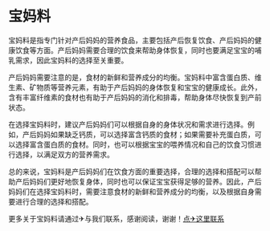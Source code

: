 # 宝妈料

宝妈料是指专门针对产后妈妈的营养食品，主要包括产后恢复饮食、产后妈妈的健康饮食等方面。产后妈妈需要合理的饮食来帮助身体恢复，同时也要满足宝宝的哺乳需求，因此宝妈料的选择至关重要。

产后妈妈需要注意的是，食材的新鲜和营养成分的均衡。宝妈料中富含蛋白质、维生素、矿物质等营养元素，有助于产后妈妈的身体恢复和宝宝的健康成长。此外，含有丰富纤维素的食材也有助于产后妈妈的消化和排毒，帮助身体尽快恢复到产前状态。

在选择宝妈料时，建议产后妈妈们可以根据自身的身体状况和需求进行选择。例如，产后妈妈如果缺乏钙质，可以选择富含钙质的食材；如果需要补充蛋白质，可以选择富含蛋白质的食材。同时，也可以根据宝宝的喂养情况和自己的饮食习惯进行选择，以满足双方的营养需求。

总的来说，宝妈料是产后妈妈们在饮食方面的重要选择，合理的选择和搭配可以帮助产后妈妈们更好地恢复身体，同时也可以保证宝宝获得足够的营养。因此，产后妈妈们在选择宝妈料时，需要注意食材的新鲜和营养成分的均衡，以及根据自身需要进行合理的选择和搭配。

更多关于宝妈料请通过✈与我们联系，感谢阅读，谢谢！[点✈这里联系](https://gg.k02.cc)